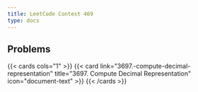 ```yaml
---
title: LeetCode Contest 469
type: docs
---
```


## Problems

{{< cards cols="1" >}}
  {{< card link="3697.-compute-decimal-representation" title="3697. Compute Decimal Representation" icon="document-text" >}}
{{< /cards >}}